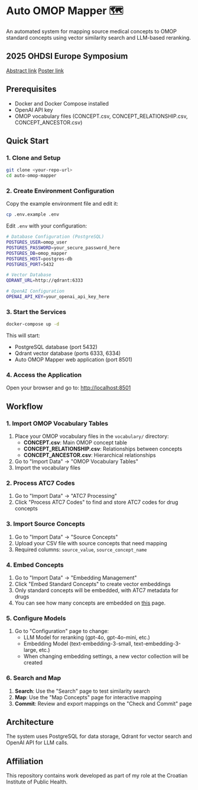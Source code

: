 # Auto OMOP Mapper 🗺️

An automated system for mapping source medical concepts to OMOP standard concepts using vector similarity search and LLM-based reranking.

## 2025 OHDSI Europe Symposium

[Abstract link](https://drive.google.com/file/d/1m-jeBvWbRCNxFuffR210nhSAK-BNqUWF/view?usp=drive_link)
[Poster link](https://drive.google.com/file/d/19kEdJ-7Z5XAA33nVR58EvH2oJnZD5ZNY/view?usp=drive_link)

## Prerequisites

- Docker and Docker Compose installed
- OpenAI API key
- OMOP vocabulary files (CONCEPT.csv, CONCEPT_RELATIONSHIP.csv, CONCEPT_ANCESTOR.csv)

## Quick Start

### 1. Clone and Setup

```bash
git clone <your-repo-url>
cd auto-omop-mapper
```

### 2. Create Environment Configuration

Copy the example environment file and edit it:

```bash
cp .env.example .env
```

Edit `.env` with your configuration:

```bash
# Database Configuration (PostgreSQL)
POSTGRES_USER=omop_user
POSTGRES_PASSWORD=your_secure_password_here
POSTGRES_DB=omop_mapper
POSTGRES_HOST=postgres-db
POSTGRES_PORT=5432

# Vector Database
QDRANT_URL=http://qdrant:6333

# OpenAI Configuration
OPENAI_API_KEY=your_openai_api_key_here
```

### 3. Start the Services

```bash
docker-compose up -d
```

This will start:

- PostgreSQL database (port 5432)
- Qdrant vector database (ports 6333, 6334)
- Auto OMOP Mapper web application (port 8501)

### 4. Access the Application

Open your browser and go to: <http://localhost:8501>

## Workflow

### 1. Import OMOP Vocabulary Tables

1. Place your OMOP vocabulary files in the `vocabulary/` directory:
   - **CONCEPT.csv**: Main OMOP concept table
   - **CONCEPT_RELATIONSHIP.csv**: Relationships between concepts
   - **CONCEPT_ANCESTOR.csv**: Hierarchical relationships
2. Go to "Import Data" → "OMOP Vocabulary Tables"
3. Import the vocabulary files

### 2. Process ATC7 Codes

1. Go to "Import Data" → "ATC7 Processing"
2. Click "Process ATC7 Codes" to find and store ATC7 codes for drug concepts

### 3. Import Source Concepts

1. Go to "Import Data" → "Source Concepts"
2. Upload your CSV file with source concepts that need mapping
3. Required columns: `source_value`, `source_concept_name`

### 4. Embed Concepts

1. Go to "Import Data" → "Embedding Management"
2. Click "Embed Standard Concepts" to create vector embeddings
3. Only standard concepts will be embedded, with ATC7 metadata for drugs
4. You can see how many concepts are embedded on [this](http://localhost:6333/dashboard#/collections) page.

### 5. Configure Models

1. Go to "Configuration" page to change:
   - LLM Model for reranking (gpt-4o, gpt-4o-mini, etc.)
   - Embedding Model (text-embedding-3-small, text-embedding-3-large, etc.)
   - When changing embedding settings, a new vector collection will be created

### 6. Search and Map

1. **Search**: Use the "Search" page to test similarity search
2. **Map**: Use the "Map Concepts" page for interactive mapping
3. **Commit**: Review and export mappings on the "Check and Commit" page

## Architecture

The system uses PostgreSQL for data storage, Qdrant for vector search and OpenAI API for LLM calls.

## Affiliation

This repository contains work developed as part of my role at the Croatian Institute of Public Health.
